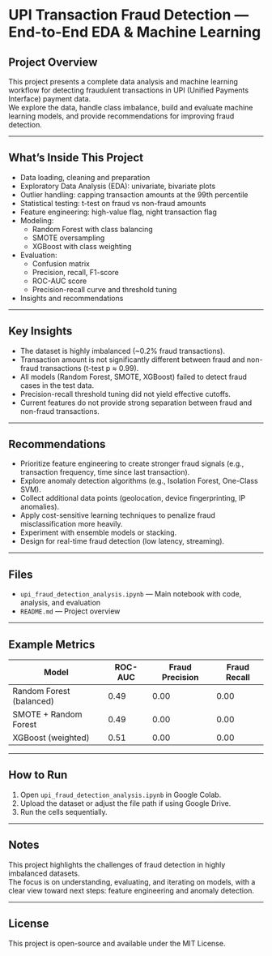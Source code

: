 # UPI Transaction Fraud Detection — End-to-End EDA & Machine Learning

## Project Overview  
This project presents a complete data analysis and machine learning workflow for detecting fraudulent transactions in UPI (Unified Payments Interface) payment data.  
We explore the data, handle class imbalance, build and evaluate machine learning models, and provide recommendations for improving fraud detection.

---

## What’s Inside This Project
- Data loading, cleaning and preparation
- Exploratory Data Analysis (EDA): univariate, bivariate plots
- Outlier handling: capping transaction amounts at the 99th percentile
- Statistical testing: t-test on fraud vs non-fraud amounts
- Feature engineering: high-value flag, night transaction flag
- Modeling:
  - Random Forest with class balancing
  - SMOTE oversampling
  - XGBoost with class weighting
- Evaluation:
  - Confusion matrix
  - Precision, recall, F1-score
  - ROC-AUC score
  - Precision-recall curve and threshold tuning
- Insights and recommendations

---

## Key Insights
- The dataset is highly imbalanced (~0.2% fraud transactions).
- Transaction amount is not significantly different between fraud and non-fraud transactions (t-test p ≈ 0.99).
- All models (Random Forest, SMOTE, XGBoost) failed to detect fraud cases in the test data.
- Precision-recall threshold tuning did not yield effective cutoffs.
- Current features do not provide strong separation between fraud and non-fraud transactions.

---

## Recommendations
- Prioritize feature engineering to create stronger fraud signals (e.g., transaction frequency, time since last transaction).
- Explore anomaly detection algorithms (e.g., Isolation Forest, One-Class SVM).
- Collect additional data points (geolocation, device fingerprinting, IP anomalies).
- Apply cost-sensitive learning techniques to penalize fraud misclassification more heavily.
- Experiment with ensemble models or stacking.
- Design for real-time fraud detection (low latency, streaming).

---

## Files
- `upi_fraud_detection_analysis.ipynb` — Main notebook with code, analysis, and evaluation  
- `README.md` — Project overview  

---

## Example Metrics
| Model                  | ROC-AUC | Fraud Precision | Fraud Recall |
|-------------------------|---------|----------------|--------------|
| Random Forest (balanced) | 0.49    | 0.00           | 0.00         |
| SMOTE + Random Forest    | 0.49    | 0.00           | 0.00         |
| XGBoost (weighted)       | 0.51    | 0.00           | 0.00         |

---

## How to Run
1. Open `upi_fraud_detection_analysis.ipynb` in Google Colab.  
2. Upload the dataset or adjust the file path if using Google Drive.  
3. Run the cells sequentially.

---

## Notes
This project highlights the challenges of fraud detection in highly imbalanced datasets.  
The focus is on understanding, evaluating, and iterating on models, with a clear view toward next steps: feature engineering and anomaly detection.

---

## License
This project is open-source and available under the MIT License.

